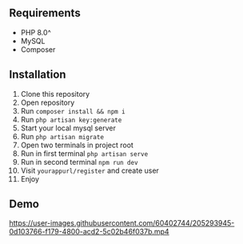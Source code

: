 ## Requirements

-   PHP 8.0^
-   MySQL
-   Composer

## Installation

1. Clone this repository
2. Open repository
3. Run `composer install && npm i`
4. Run `php artisan key:generate`
5. Start your local mysql server
6. Run `php artisan migrate`
7. Open two terminals in project root
8. Run in first terminal `php artisan serve`
9. Run in second terminal `npm run dev`
10. Visit `yourappurl/register` and create user
11. Enjoy

## Demo




https://user-images.githubusercontent.com/60402744/205293945-0d103766-f179-4800-acd2-5c02b46f037b.mp4


